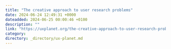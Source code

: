 ```yaml
---
title: "The creative approach to user research problems"
date: 2024-06-24 12:49:31 +0000
dateadded: 2024-06-25 00:00:46 +0100
description: ""
link: "https://uxplanet.org/the-creative-approach-to-user-research-problems-4415c238fdef?source=rss----819cc2aaeee0---4"
category:
directory: _directory/ux-planet.md
---
```

